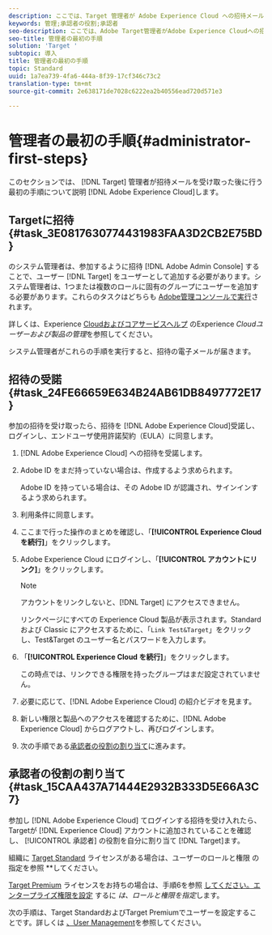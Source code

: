 ```yaml
---
description: ここでは、Target 管理者が Adobe Experience Cloud への招待メールを受け取った後に最初におこなう手順について説明します。
keywords: 管理;承認者の役割;承認者
seo-description: ここでは、Adobe Target管理者がAdobe Experience Cloudへの招待メールを受け取った後に行う最初の手順について説明します。
seo-title: 管理者の最初の手順
solution: 'Target '
subtopic: 導入
title: 管理者の最初の手順
topic: Standard
uuid: 1a7ea739-4fa6-444a-8f39-17cf346c73c2
translation-type: tm+mt
source-git-commit: 2e638171de7028c6222ea2b40556ead720d571e3

---
```



# 管理者の最初の手順{#administrator-first-steps}

このセクションでは、 [!DNL Target] 管理者が招待メールを受け取った後に行う最初の手順について説明 [!DNL Adobe Experience Cloud]します。

## Targetに招待 {#task_3E0817630774431983FAA3D2CB2E75BD}

のシステム管理者は、参加するように招待 [!DNL Adobe Admin Console] することで、ユーザー [!DNL Target] をユーザーとして追加する必要があります。システム管理者は、1つまたは複数のロールに固有のグループにユーザーを追加する必要があります。これらのタスクはどちらも [Adobe管理コンソールで実行](https://adminconsole.adobe.com)されます。

詳しくは、Experience [Cloudおよびコアサービスヘルプ](https://docs.adobe.com/content/help/en/core-services/interface/manage-users-and-products/admin-getting-started.html) のExperience *Cloudユーザーおよび製品の管理*を参照してください。

システム管理者がこれらの手順を実行すると、招待の電子メールが届きます。

## 招待の受諾 {#task_24FE66659E634B24AB61DB8497772E17}

参加の招待を受け取ったら、招待を [!DNL Adobe Experience Cloud]受諾し、ログインし、エンドユーザ使用許諾契約（EULA）に同意します。

1. [!DNL Adobe Experience Cloud] への招待を受諾します。
1. Adobe ID をまだ持っていない場合は、作成するよう求められます。 

   Adobe ID を持っている場合は、その Adobe ID が認識され、サインインするよう求められます。
1. 利用条件に同意します。
1. ここまで行った操作のまとめを確認し、「**[!UICONTROL Experience Cloud を続行]**」をクリックします。
1. Adobe Experience Cloud にログインし、「**[!UICONTROL アカウントにリンク]**」をクリックします。

   >[!NOTE]
   >
   >アカウントをリンクしないと、[!DNL Target] にアクセスできません。

   リンクページにすべての Experience Cloud 製品が表示されます。Standard および Classic にアクセスするために、「`Link Test&Target`」をクリックし、Test&amp;Target のユーザー名とパスワードを入力します。
1. 「**[!UICONTROL Experience Cloud を続行]**」をクリックします。

   この時点では、リンクできる権限を持ったグループはまだ設定されていません。
1. 必要に応じて、[!DNL Adobe Experience Cloud] の紹介ビデオを見ます。
1. 新しい権限と製品へのアクセスを確認するために、[!DNL Adobe Experience Cloud] からログアウトし、再びログインします。
1. 次の手順である[承認者の役割の割り当て](../administrating-target/start-target.md#task_15CAA437A71444E2932B333D5E66A3C7)に進みます。

## 承認者の役割の割り当て {#task_15CAA437A71444E2932B333D5E66A3C7}

参加し [!DNL Adobe Experience Cloud] てログインする招待を受け入れたら、Targetが [!DNL Experience Cloud] アカウントに追加されていることを確認し、 [!UICONTROL 承認者] の役割を自分に割り当て [!DNL Target]ます。

組織に [Target Standard](/help/c-intro/intro.md#section_ACD5EFF17AAB4E979CBEFA0145CCD905) ライセンスがある場合は、ユーザーのロールと権限 [](/help/administrating-target/c-user-management/c-user-management/user-management.md#roles-permissions) の指定を参照 **してください。

[Target Premium](/help/c-intro/intro.md#premium) ライセンスをお持ちの場合は、手順6を参照 [してください。エンタープライズ権限を設定](/help/administrating-target/c-user-management/property-channel/properties-overview.md#section_8C425E43E5DD4111BBFC734A2B7ABC80) するに *は、ロールと権限を指定*します。

次の手順は、Target StandardおよびTarget Premiumでユーザーを設定することです。詳しくは [、User Management](/help/administrating-target/c-user-management/user-management.md)を参照してください。
